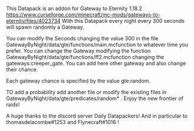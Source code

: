 This Datapack is an addon for Gateway to Eternity 1.18.2 https://www.curseforge.com/minecraft/mc-mods/gateways-to-eternity/files/4023734
With this Datapack every night every 300 seconds will spawn randomly a Gateway. 

You can modify the Seconds changing the value 300 in the file GatewayByNight/data/gte/functions/main.mcfunction to whatever time you prefer. You can change the Gateway modifying the function GatewayByNight/data/gte/functions/ff2.mcfunction changing the gateways:creeper_gate.
You can add here other gateway and also change their chance. 

Each gateway chance is specified by the value gte:random. 

TO add a probability add another file or modify the existing files in 
GatewayByNight/data/gte/predicates/random* . Enjoy the new frontier of raids! 

A huge thanks to the discord server Daily Datapackers!  And in particular to thomasdelacombe#1253 and Flynecraft#1016 ! 
